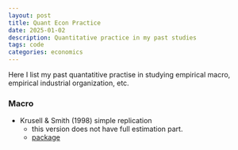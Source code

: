 ```yaml
---
layout: post
title: Quant Econ Practice 
date: 2025-01-02
description: Quantitative practice in my past studies 
tags: code
categories: economics
---
```


Here I list my past quantatitive practise in studying empirical macro, empirical industrial organization, etc.



### Macro 

- Krusell & Smith (1998) simple replication 
    - this version does not have full estimation part.
    - [package](/assets/src/ks_replicate.zip)     
